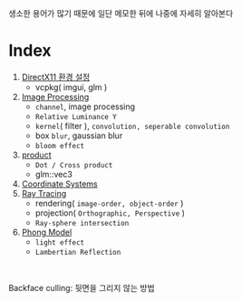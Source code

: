 생소한 용어가 많기 때문에 일단 메모한 뒤에 나중에 자세히 알아본다<br>

# Index
1. [DirectX11 환경 설정](0_DirectX11_환경설정.md)
   - vcpkg( imgui, glm )
1. [Image Processing](1_imageProcessing.md)
   - `channel`, image processing
   - `Relative Luminance Y`
   - `kernel`( filter ), `convolution, seperable convolution`
   - box `blur`, gaussian blur
   - `bloom effect`
2. [product](2_product.md)
   - `Dot / Cross product`
   - glm::vec3
3. [Coordinate Systems](3_coordinateSystems.md)
4. [Ray Tracing](4_ray_tracing.md)
   - rendering( `image-order, object-order` )
   - projection( `Orthographic, Perspective` )
   - `Ray-sphere intersection`
5. [Phong Model](5_phong_model.md)
   - `light effect`
   - `Lambertian Reflection`

<br>

Backface culling: 뒷면을 그리지 않는 방법<br>
